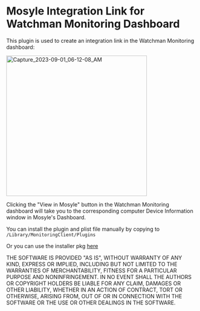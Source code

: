 # Mosyle Integration Link for Watchman Monitoring Dashboard

This plugin is used to create an integration link in the Watchman Monitoring dashboard:

<img width="372" alt="Capture_2023-09-01_06-12-08_AM" src="https://github.com/macitpros/wm-mosyle-device-link/assets/17754199/3e3f884a-90f4-435b-afa5-6ea7b73b6f17">

Clicking the "View in Mosyle" button in the Watchman Monitoring dashboard will take you to the corresponding computer Device Information window in Mosyle's Dashboard.

You can install the plugin and plist file manually by copying to `/Library/MonitoringClient/Plugins`

Or you can use the installer pkg [here](https://github.com/macitpros/wm-mosyle-device-link/blob/master/Build/mosyle-integration-link.pkg)


THE SOFTWARE IS PROVIDED "AS IS", WITHOUT WARRANTY OF ANY KIND, EXPRESS OR IMPLIED, INCLUDING BUT NOT LIMITED TO THE WARRANTIES OF MERCHANTABILITY, FITNESS FOR A PARTICULAR PURPOSE AND NONINFRINGEMENT. IN NO EVENT SHALL THE AUTHORS OR COPYRIGHT HOLDERS BE LIABLE FOR ANY CLAIM, DAMAGES OR OTHER LIABILITY, WHETHER IN AN ACTION OF CONTRACT, TORT OR OTHERWISE, ARISING FROM, OUT OF OR IN CONNECTION WITH THE SOFTWARE OR THE USE OR OTHER DEALINGS IN THE SOFTWARE.